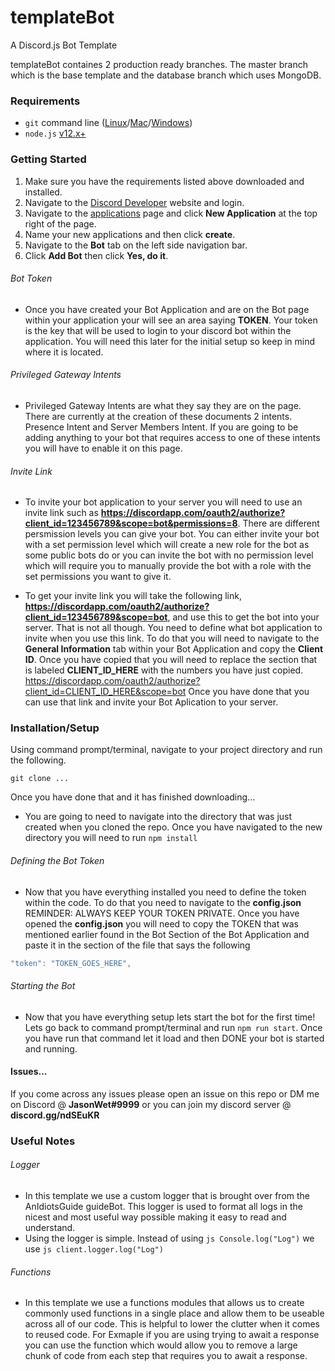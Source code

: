 # templateBot

A Discord.js Bot Template

templateBot containes 2 production ready branches. The master branch which is the base template and the database branch which uses MongoDB.

### Requirements

- `git` command line ([Linux](https://git-scm.com/download/linux)/[Mac](https://git-scm.com/download/mac)/[Windows](https://git-scm.com/download/win))
- `node.js` [v12.x+](https://nodejs.org/en/)

### Getting Started

1. Make sure you have the requirements listed above downloaded and installed.
2. Navigate to the [Discord Developer](https://discord.com/developers/) website and login.
3. Navigate to the [applications](https://discord.com/developers/applications) page and click **New Application** at the top right of the page.
4. Name your new applications and then click **create**.
5. Navigate to the **Bot** tab on the left side navigation bar.
6. Click **Add Bot** then click **Yes, do it**.

###### Bot Token
- Once you have created your Bot Application and are on the Bot page within your application your will see an area saying **TOKEN**. Your token is the key that will be used to login to your discord bot within the application. You will need this later for the initial setup so keep in mind where it is located.

###### Privileged Gateway Intents
- Privileged Gateway Intents are what they say they are on the page. There are currently at the creation of these documents 2 intents. Presence Intent and Server Members Intent. If you are going to be adding anything to your bot that requires access to one of these intents you will have to enable it on this page.

###### Invite Link
- To invite your bot application to your server you will need to use an invite link such as **https://discordapp.com/oauth2/authorize?client_id=123456789&scope=bot&permissions=8**. There are different persmission levels you can give your bot. You can either invite your bot with a set permission level which will create a new role for the bot as some public bots do or you can invite the bot with no permission level which will require you to manually provide the bot with a role with the set permissions you want to give it. 

- To get your invite link you will take the following link, **https://discordapp.com/oauth2/authorize?client_id=123456789&scope=bot**, and use this to get the bot into your server. That is not all though. You need to define what bot application to invite when you use this link. To do that you will need to navigate to the **General Information** tab within your Bot Application and copy the **Client ID**. Once you have copied that you will need to replace the section that is labeled **CLIENT_ID_HERE** with the numbers you have just copied. https://discordapp.com/oauth2/authorize?client_id=CLIENT_ID_HERE&scope=bot Once you have done that you can use that link and invite your Bot Aplication to your server.

### Installation/Setup

Using command prompt/terminal, navigate to your project directory and run the following.

`git clone ...`

Once you have done that and it has finished downloading...

- You are going to need to navigate into the directory that was just created when you cloned the repo. Once you have navigated to the new directory you will need to run `npm install`

###### Defining the Bot Token
- Now that you have everything installed you need to define the token within the code. To do that you need to navigate to the **config.json** REMINDER: ALWAYS KEEP YOUR TOKEN PRIVATE. Once you have opened the **config.json** you will need to copy the TOKEN that was mentioned earlier found in the Bot Section of the Bot Application and paste it in the section of the file that says the following
```js 
"token": "TOKEN_GOES_HERE",
```

###### Starting the Bot
- Now that you have everything setup lets start the bot for the first time! Lets go back to command prompt/terminal and run `npm run start`. Once you have run that command let it load and then DONE your bot is started and running.

#### Issues...

If you come across any issues please open an issue on this repo or DM me on Discord @ **JasonWet#9999** or you can join my discord server @ **discord.gg/ndSEuKR**


### Useful Notes

###### Logger
- In this template we use a custom logger that is brought over from the AnIdiotsGuide guideBot. This logger is used to format all logs in the nicest and most useful way possible making it easy to read and understand. 
- Using the logger is simple. Instead of using ```js Console.log("Log")``` we use ```js client.logger.log("Log")```
###### Functions
- In this template we use a functions modules that allows us to create commonly used functions in a single place and allow them to be useable across all of our code. This is helpful to lower the clutter when it comes to reused code. For Exmaple if you are using trying to await a response you can use the function which would allow you to remove a large chunk of code from each step that requires you to await a response.